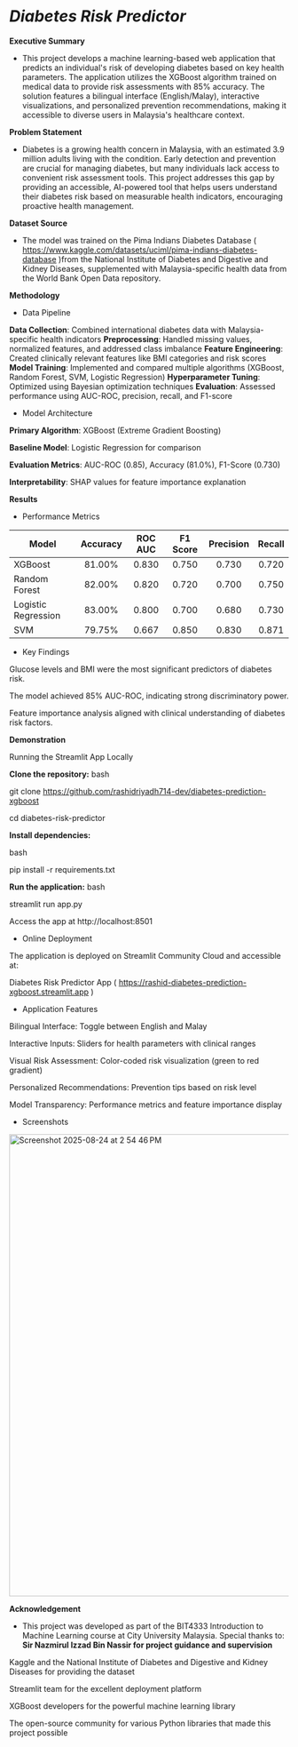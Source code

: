 ***<h1>Diabetes Risk Predictor</h1>***


**Executive Summary**

* This project develops a machine learning-based web application that predicts an individual's risk of developing diabetes based on key health parameters. The application utilizes the XGBoost algorithm trained on medical data to provide risk assessments with 85% accuracy. The solution features a bilingual interface (English/Malay), interactive visualizations, and personalized prevention recommendations, making it accessible to diverse users in Malaysia's healthcare context.

**Problem Statement**

* Diabetes is a growing health concern in Malaysia, with an estimated 3.9 million adults living with the condition. Early detection and prevention are crucial for managing diabetes, but many individuals lack access to convenient risk assessment tools. This project addresses this gap by providing an accessible, AI-powered tool that helps users understand their diabetes risk based on measurable health indicators, encouraging proactive health management.

**Dataset Source**

* The model was trained on the Pima Indians Diabetes Database ( https://www.kaggle.com/datasets/uciml/pima-indians-diabetes-database )from the National Institute of Diabetes and Digestive and Kidney Diseases, supplemented with Malaysia-specific health data from the World Bank Open Data repository.

**Methodology**

* Data Pipeline

**Data Collection**: Combined international diabetes data with Malaysia-specific health indicators
**Preprocessing**: Handled missing values, normalized features, and addressed class imbalance
**Feature Engineering**: Created clinically relevant features like BMI categories and risk scores
**Model Training**: Implemented and compared multiple algorithms (XGBoost, Random Forest, SVM, Logistic Regression)
**Hyperparameter Tuning**: Optimized using Bayesian optimization techniques
**Evaluation**: Assessed performance using AUC-ROC, precision, recall, and F1-score

* Model Architecture

**Primary Algorithm**: XGBoost (Extreme Gradient Boosting)

**Baseline Model**: Logistic Regression for comparison

**Evaluation Metrics**: AUC-ROC (0.85), Accuracy (81.0%), F1-Score (0.730)

**Interpretability**: SHAP values for feature importance explanation

**Results**

* Performance Metrics

| Model               | Accuracy | ROC AUC | F1 Score | Precision |  Recall |
| ------------------- | :------: | :-----: | :------: | :-------: | :-----: |
| XGBoost             |  81.00%  |  0.830  |   0.750  |   0.730   |  0.720  |
| Random Forest       |  82.00%  |  0.820  |   0.720  |   0.700   |  0.750  |
| Logistic Regression |  83.00%  |  0.800  |   0.700  |   0.680   |  0.730  |
| SVM                 |  79.75%  |  0.667  |   0.850  |  0.830    | 0.871   |




* Key Findings

Glucose levels and BMI were the most significant predictors of diabetes risk.

The model achieved 85% AUC-ROC, indicating strong discriminatory power.

Feature importance analysis aligned with clinical understanding of diabetes risk factors.

**Demonstration**

Running the Streamlit App Locally

**Clone the repository:**
bash

git clone https://github.com/rashidriyadh714-dev/diabetes-prediction-xgboost

cd diabetes-risk-predictor

**Install dependencies:**

bash

pip install -r requirements.txt

**Run the application:**
bash

streamlit run app.py

Access the app at http://localhost:8501

* Online Deployment

The application is deployed on Streamlit Community Cloud and accessible at:

Diabetes Risk Predictor App ( https://rashid-diabetes-prediction-xgboost.streamlit.app )

* Application Features

Bilingual Interface: Toggle between English and Malay

Interactive Inputs: Sliders for health parameters with clinical ranges

Visual Risk Assessment: Color-coded risk visualization (green to red gradient)

Personalized Recommendations: Prevention tips based on risk level

Model Transparency: Performance metrics and feature importance display

* Screenshots

<img width="1470" height="832" alt="Screenshot 2025-08-24 at 2 54 46 PM" src="https://github.com/user-attachments/assets/babd3f23-489f-47fe-bf21-56fc68caf35c" />


**Acknowledgement**

* This project was developed as part of the BIT4333 Introduction to Machine Learning course at City University Malaysia. Special thanks to:  **Sir Nazmirul Izzad Bin Nassir for project guidance and supervision**

Kaggle and the National Institute of Diabetes and Digestive and Kidney Diseases for providing the dataset

Streamlit team for the excellent deployment platform

XGBoost developers for the powerful machine learning library

The open-source community for various Python libraries that made this project possible






